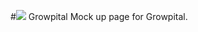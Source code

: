 #<img src="https://kaustubh-0204.web.app/growpital/assets/growpital-favicon.png"> Growpital
 Mock up page for Growpital.
